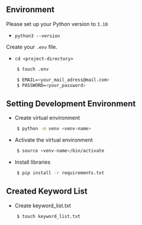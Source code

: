 
## Environment

Please set up your Python version to `3.10`

- `
python3 --version
`

Create your `.env` file.

- `cd <project-directory>`
```bash
    $ touch .env
```
```bash
    $ EMAIL=<your_mail_adress@mail.com>
    $ PASSWORD=<your_password>
```

## Setting Development Environment
- Create virtual environment
```bash
    $ python -m venv <venv-name>
```
- Activate the virtual environment
```bash
    $ source <venv-name>/bin/activate
```
- Install libraries
```bash
    $ pip install -r requirements.txt
```

## Created Keyword List
- Create keyword_list.txt
```bash
    $ touch keyword_list.txt
```